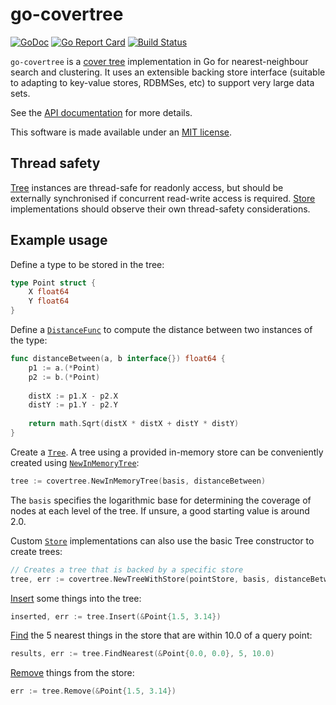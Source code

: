 # go-covertree

[![GoDoc](https://godoc.org/github.com/mandykoh/go-covertree?status.svg)](https://godoc.org/github.com/mandykoh/go-covertree)
[![Go Report Card](https://goreportcard.com/badge/github.com/mandykoh/go-covertree)](https://goreportcard.com/report/github.com/mandykoh/go-covertree)
[![Build Status](https://travis-ci.org/mandykoh/go-covertree.svg?branch=master)](https://travis-ci.org/mandykoh/go-covertree)

`go-covertree` is a [cover tree](http://hunch.net/~jl/projects/cover_tree/icml_final/final-icml.pdf) implementation in Go for nearest-neighbour search and clustering. It uses an extensible backing store interface (suitable to adapting to key-value stores, RDBMSes, etc) to support very large data sets.

See the [API documentation](https://godoc.org/github.com/mandykoh/go-covertree) for more details.

This software is made available under an [MIT license](LICENSE).


## Thread safety

[Tree](https://godoc.org/github.com/mandykoh/go-covertree#Tree) instances are thread-safe for readonly access, but should be externally synchronised if concurrent read-write access is required. [Store](https://godoc.org/github.com/mandykoh/go-covertree#Store) implementations should observe their own thread-safety considerations.


## Example usage

Define a type to be stored in the tree:

```go
type Point struct {
    X float64
    Y float64
}
```

Define a [`DistanceFunc`](https://godoc.org/github.com/mandykoh/go-covertree#DistanceFunc) to compute the distance between two instances of the type:

```go
func distanceBetween(a, b interface{}) float64 {
    p1 := a.(*Point)
    p2 := b.(*Point)
	
    distX := p1.X - p2.X
    distY := p1.Y - p2.Y
	
    return math.Sqrt(distX * distX + distY * distY)
}
```

Create a [`Tree`](https://godoc.org/github.com/mandykoh/go-covertree#Tree). A tree using a provided in-memory store can be conveniently created using [`NewInMemoryTree`](https://godoc.org/github.com/mandykoh/go-covertree#NewInMemoryTree):

```go
tree := covertree.NewInMemoryTree(basis, distanceBetween)
```

The `basis` specifies the logarithmic base for determining the coverage of nodes at each level of the tree. If unsure, a good starting value is around 2.0.

Custom [`Store`](https://godoc.org/github.com/mandykoh/go-covertree#Store) implementations can also use the basic Tree constructor to create trees:

```go
// Creates a tree that is backed by a specific store
tree, err := covertree.NewTreeWithStore(pointStore, basis, distanceBetween)       
```

[Insert](https://godoc.org/github.com/mandykoh/go-covertree#Tree.Insert) some things into the tree:

```go
inserted, err := tree.Insert(&Point{1.5, 3.14})
```

[Find](https://godoc.org/github.com/mandykoh/go-covertree#Tree.FindNearest) the 5 nearest things in the store that are within 10.0 of a query point:

```go
results, err := tree.FindNearest(&Point{0.0, 0.0}, 5, 10.0)
```

[Remove](https://godoc.org/github.com/mandykoh/go-covertree#Tree.Remove) things from the store:

```go
err := tree.Remove(&Point{1.5, 3.14})
```
